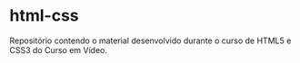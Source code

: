 # html-css
 Repositório contendo o material desenvolvido durante o curso de HTML5 e CSS3 do Curso em Vídeo.
